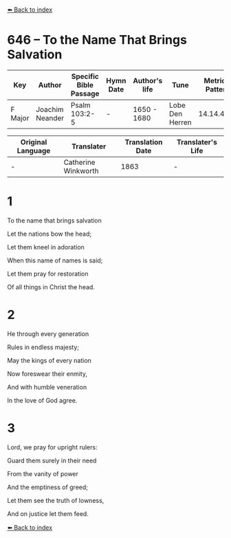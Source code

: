 [⬅️ Back to index](../README.md)

# 646 – To the Name That Brings Salvation

Key | Author   | Specific Bible Passage     |Hymn Date |Author's life |Tune |Metrical Pattern   |Composer/Source                                                                                        
-- | --------- | ---------------------------|----------|--------------|-----|-------------------|-------------   
F Major  | Joachim Neander      | Psalm 103:2-5 | -  | 1650 - 1680 | Lobe Den Herren | 14.14.4.7.8 | Chorale Book for England, 1863 

Original Language | Translater | Translation Date   | Translater's Life     
----------------- | --------- | --------------------|-------------   
\-  | Catherine Winkworth      | 1863 | -  | 1827 - 1878 



# 1

To the name that brings salvation

Let the nations bow the head;

Let them kneel in adoration

When this name of names is said;

Let them pray for restoration

Of all things in Christ the head.



# 2

He through every generation

Rules in endless majesty;

May the kings of every nation

Now foreswear their enmity,

And with humble veneration

In the love of God agree.



# 3

Lord, we pray for upright rulers:

Guard them surely in their need

From the vanity of power

And the emptiness of greed;

Let them see the truth of lowness,

And on justice let them feed.

[⬅️ Back to index](../README.md)
